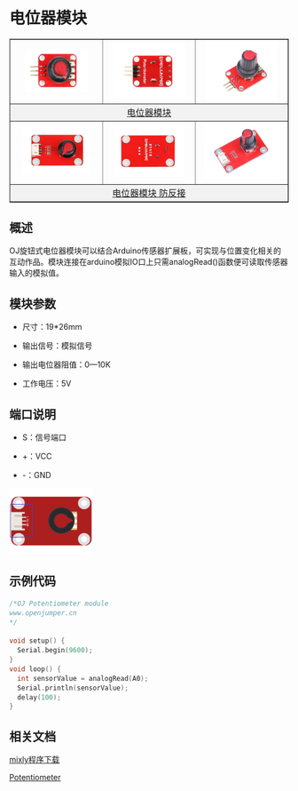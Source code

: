 # 电位器模块

<table border="1">

<tr>
  <td align="center"><img src="../img/OJFF21/01.jpg" width=74% /></td>
  <td align="center"><img src="../img/OJFF21/02.jpg" width=85% /></td>
  <td align="center"><img src="../img/OJFF21/03.jpg" width=85% /></td>
</tr>
<tr>
  <td style="background-color:rgb(232,232,232,0.5) "colspan="3" align="center"> <a href="https://item.taobao.com/item.htm?id=552870478515"><font style="font-size:16px">电位器模块</font></a> </td>
</tr>
<tr>
  <td align="center"><img src="../img/OJFF21/04.jpg" width=82% /></td>
  <td align="center"><img src="../img/OJFF21/05.jpg" width=83% /></td>
  <td align="center"><img src="../img/OJFF21/06.jpg" width=90% /></td>
</tr>
<tr>
  <td style="background-color:rgb(232,232,232,0.5) "colspan="3" align="center"> <a href="https://item.taobao.com/item.htm?id=591832053942"><font style="font-size:16px">电位器模块 防反接</font></a> </td>
</tr>
</table>

## 概述
OJ旋钮式电位器模块可以结合Arduino传感器扩展板，可实现与位置变化相关的互动作品。模块连接在arduino模拟IO口上只需analogRead()函数便可读取传感器输入的模拟值。


## 模块参数

+ 尺寸：19*26mm  

+ 输出信号：模拟信号  

+ 输出电位器阻值：0—10K  

+ 工作电压：5V  

## 端口说明

+ S：信号端口

+ +：VCC

+ -：GND
  
<img src="../img/OJFF21/07.png" width=30% />

## 示例代码
```C++
/*OJ Potentiometer module
www.openjumper.cn
*/

void setup() {
  Serial.begin(9600);
}
void loop() {
  int sensorValue = analogRead(A0);
  Serial.println(sensorValue);
  delay(100);
}
```
## 相关文档

[mixly程序下载](http://download.openjumper.cn/mixly/potentiometer.mix)  

[Potentiometer](http://www.openjumper.cn/wp-content/uploads/2012/08/Potentiometer.pdf)
